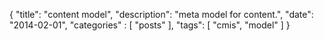 {
    "title": "content model",
    "description": "meta model for content.",
    "date": "2014-02-01",
    "categories" : [
    	 "posts"
    ],
    "tags": [ "cmis", "model" ]
}
